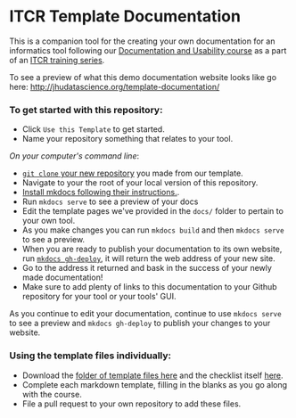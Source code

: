 # ITCR Template Documentation

This is a companion tool for the creating your own documentation for an informatics tool following our [Documentation and Usability course](https://jhudatascience.org/Documentation_and_Usability/) as a part of an [ITCR training series](https://www.itcrtraining.org/).

To see a preview of what this demo documentation website looks like go here:
http://jhudatascience.org/template-documentation/

### To get started with this repository:

- Click `Use this Template` to get started.  
- Name your repository something that relates to your tool.  

_On your computer's command line_:    
- [`git clone` your new repository](https://docs.github.com/en/github/creating-cloning-and-archiving-repositories/cloning-a-repository) you made from our template.   
- Navigate to your the root of your local version of this repository.   
- [Install mkdocs following their instructions.](https://www.mkdocs.org/#installation).  
- Run `mkdocs serve` to see a preview of your docs   
- Edit the template pages we've provided in the `docs/` folder to pertain to your own tool.  
- As you make changes you can run `mkdocs build` and then `mkdocs serve` to see a preview.  
- When you are ready to publish your documentation to its own website, run [`mkdocs gh-deploy`](https://www.mkdocs.org/user-guide/deploying-your-docs/), it will return the web address of your new site.
- Go to the address it returned and bask in the success of your newly made documentation!  
- Make sure to add plenty of links to this documentation to your Github repository for your tool or your tools' GUI.

As you continue to edit your documentation, continue to use `mkdocs serve` to see a preview and `mkdocs gh-deploy` to publish your changes to your website.

### Using the template files individually:

- Download the [folder of template files here](https://raw.githubusercontent.com/jhudsl/itcr-template-documentation/master/templates.zip) and the checklist itself [here](https://raw.githubusercontent.com/jhudsl/itcr-template-documentation/master/docs/well_documented_checklist.md).
- Complete each markdown template, filling in the blanks as you go along with the course.  
- File a pull request to your own repository to add these files.  
